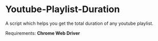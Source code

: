 # Youtube-Playlist-Duration
A script which helps you get the total duration of any youtube playlist.

Requirements:
**Chrome Web Driver**

